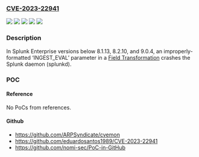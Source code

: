 ### [CVE-2023-22941](https://cve.mitre.org/cgi-bin/cvename.cgi?name=CVE-2023-22941)
![](https://img.shields.io/static/v1?label=Product&message=Splunk%20Cloud%20Platform&color=blue)
![](https://img.shields.io/static/v1?label=Product&message=Splunk%20Enterprise&color=blue)
![](https://img.shields.io/static/v1?label=Version&message=-%3C%209.0.2212%20&color=brighgreen)
![](https://img.shields.io/static/v1?label=Version&message=8.1%3C%208.1.13%20&color=brighgreen)
![](https://img.shields.io/static/v1?label=Vulnerability&message=An%20exception%20is%20thrown%20from%20a%20function%2C%20but%20it%20is%20not%20caught.&color=brighgreen)

### Description

In Splunk Enterprise versions below 8.1.13, 8.2.10, and 9.0.4, an improperly-formatted ‘INGEST_EVAL’ parameter in a [Field Transformation](https://docs.splunk.com/Documentation/Splunk/latest/Knowledge/Managefieldtransforms) crashes the Splunk daemon (splunkd).

### POC

#### Reference
No PoCs from references.

#### Github
- https://github.com/ARPSyndicate/cvemon
- https://github.com/eduardosantos1989/CVE-2023-22941
- https://github.com/nomi-sec/PoC-in-GitHub

